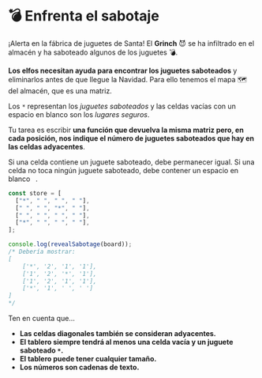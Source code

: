 # 💣 Enfrenta el sabotaje

¡Alerta en la fábrica de juguetes de Santa! El **Grinch** 😈 se ha infiltrado en el almacén y ha saboteado algunos de los juguetes 💣.

**Los elfos necesitan ayuda para encontrar los juguetes saboteados** y eliminarlos antes de que llegue la Navidad. Para ello tenemos el mapa 🗺️ del almacén, que es una matriz.

Los `*` representan los _juguetes saboteados_ y las celdas vacías con un espacio en blanco son los _lugares seguros_.

Tu tarea es escribir **una función que devuelva la misma matriz pero, en cada posición, nos indique el número de juguetes saboteados que hay en las celdas adyacentes**.

Si una celda contiene un juguete saboteado, debe permanecer igual. Si una celda no toca ningún juguete saboteado, debe contener un espacio en blanco ` `.

```javascript
const store = [
  ["*", " ", " ", " "],
  [" ", " ", "*", " "],
  [" ", " ", " ", " "],
  ["*", " ", " ", " "],
];

console.log(revealSabotage(board));
/* Debería mostrar:
[
    ['*', '2', '1', '1'],
    ['1', '2', '*', '1'],
    ['1', '2', '1', '1'],
    ['*', '1', ' ', ' ']
]
*/
```

Ten en cuenta que…

- **Las celdas diagonales también se consideran adyacentes.**
- **El tablero siempre tendrá al menos una celda vacía y un juguete saboteado `*`.**
- **El tablero puede tener cualquier tamaño.**
- **Los números son cadenas de texto.**
